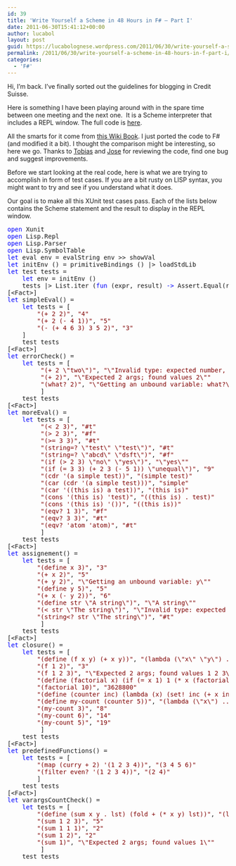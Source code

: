 ```yaml
---
id: 39
title: 'Write Yourself a Scheme in 48 Hours in F# – Part I'
date: 2011-06-30T15:41:12+00:00
author: lucabol
layout: post
guid: https://lucabolognese.wordpress.com/2011/06/30/write-yourself-a-scheme-in-48-hours-in-f-part-i/
permalink: /2011/06/30/write-yourself-a-scheme-in-48-hours-in-f-part-i/
categories:
  - 'F#'
---
```

Hi, I’m back. I’ve finally sorted out the guidelines for blogging in Credit Suisse. 

Here is something I have been playing around with in the spare time between one meeting and the next one.&#160; It is a Scheme interpreter that includes a REPL window. The full code is [here](http://code.msdn.microsoft.com/Write-Yourself-a-Scheme-in-d50ae449).

All the smarts for it come from [this Wiki Book](http://en.wikibooks.org/wiki/Write_Yourself_a_Scheme_in_48_Hours). I just ported the code to F# (and modified it a bit). I thought the comparison might be interesting, so here we go. Thanks to [Tobias](http://gedell.net/) and [Jose](http://www.haskellers.com/user/pepeiborra) for reviewing the code, find one bug and suggest improvements.

Before we start looking at the real code, here is what we are trying to accomplish in form of test cases. If you are a bit rusty on LISP syntax, you might want to try and see if you understand what it does.

Our goal is to make all this XUnit test cases pass. Each of the lists below contains the Scheme statement and the result to display in the REPL window.</p> 

<pre class="code"><span style="color:blue;">open </span>Xunit
<span style="color:blue;">open </span>Lisp.Repl
<span style="color:blue;">open </span>Lisp.Parser
<span style="color:blue;">open </span>Lisp.SymbolTable
<span style="color:blue;">let </span>eval env = evalString env &gt;&gt; showVal
<span style="color:blue;">let </span>initEnv () = primitiveBindings () |&gt; loadStdLib
<span style="color:blue;">let </span>test tests =
    <span style="color:blue;">let </span>env = initEnv ()
    tests |&gt; List.iter (<span style="color:blue;">fun </span>(expr, result) <span style="color:blue;">-&gt; </span>Assert.Equal(result, eval env expr))
[&lt;Fact&gt;]
<span style="color:blue;">let </span>simpleEval() =
    <span style="color:blue;">let </span>tests = [
        <span style="color:maroon;">"(+ 2 2)"</span>, <span style="color:maroon;">"4"
        "(+ 2 (- 4 1))"</span>, <span style="color:maroon;">"5"
        "(- (+ 4 6 3) 3 5 2)"</span>, <span style="color:maroon;">"3"
    </span>]
    test tests
[&lt;Fact&gt;]
<span style="color:blue;">let </span>errorCheck() =
    <span style="color:blue;">let </span>tests = [
         <span style="color:maroon;">"(+ 2 \"two\")"</span>, <span style="color:maroon;">"\"Invalid type: expected number, found \"two\"\""
         "(+ 2)"</span>, <span style="color:maroon;">"\"Expected 2 args; found values 2\""
         "(what? 2)"</span>, <span style="color:maroon;">"\"Getting an unbound variable: what?\""
         </span>]
    test tests
[&lt;Fact&gt;]
<span style="color:blue;">let </span>moreEval() =
    <span style="color:blue;">let </span>tests = [
         <span style="color:maroon;">"(&lt; 2 3)"</span>, <span style="color:maroon;">"#t"
         "(&gt; 2 3)"</span>, <span style="color:maroon;">"#f"
         "(&gt;= 3 3)"</span>, <span style="color:maroon;">"#t"
         "(string=? \"test\" \"test\")"</span>, <span style="color:maroon;">"#t"
         "(string=? \"abcd\" \"dsft\")"</span>, <span style="color:maroon;">"#f"
         "(if (&gt; 2 3) \"no\" \"yes\")"</span>, <span style="color:maroon;">"\"yes\""
         "(if (= 3 3) (+ 2 3 (- 5 1)) \"unequal\")"</span>, <span style="color:maroon;">"9"
         "(cdr '(a simple test))"</span>, <span style="color:maroon;">"(simple test)"
         "(car (cdr '(a simple test)))"</span>, <span style="color:maroon;">"simple"
         "(car '((this is) a test))"</span>, <span style="color:maroon;">"(this is)"
         "(cons '(this is) 'test)"</span>, <span style="color:maroon;">"((this is) . test)"
         "(cons '(this is) '())"</span>, <span style="color:maroon;">"((this is))"
         "(eqv? 1 3)"</span>, <span style="color:maroon;">"#f"
         "(eqv? 3 3)"</span>, <span style="color:maroon;">"#t"
         "(eqv? 'atom 'atom)"</span>, <span style="color:maroon;">"#t"
         </span>]
    test tests
[&lt;Fact&gt;]
<span style="color:blue;">let </span>assignement() =
    <span style="color:blue;">let </span>tests = [
        <span style="color:maroon;">"(define x 3)"</span>, <span style="color:maroon;">"3"
        "(+ x 2)"</span>, <span style="color:maroon;">"5"
        "(+ y 2)"</span>, <span style="color:maroon;">"\"Getting an unbound variable: y\""
        "(define y 5)"</span>, <span style="color:maroon;">"5"
        "(+ x (- y 2))"</span>, <span style="color:maroon;">"6"
        "(define str \"A string\")"</span>, <span style="color:maroon;">"\"A string\""
        "(&lt; str \"The string\")"</span>, <span style="color:maroon;">"\"Invalid type: expected number, found \"A string\"\""
        "(string&lt;? str \"The string\")"</span>, <span style="color:maroon;">"#t"
         </span>]
    test tests
[&lt;Fact&gt;]
<span style="color:blue;">let </span>closure() =
    <span style="color:blue;">let </span>tests = [
        <span style="color:maroon;">"(define (f x y) (+ x y))"</span>, <span style="color:maroon;">"(lambda (\"x\" \"y\") ...)"
        "(f 1 2)"</span>, <span style="color:maroon;">"3"
        "(f 1 2 3)"</span>, <span style="color:maroon;">"\"Expected 2 args; found values 1 2 3\""
        "(define (factorial x) (if (= x 1) 1 (* x (factorial (- x 1)))))"</span>, <span style="color:maroon;">"(lambda (\"x\") ...)"
        "(factorial 10)"</span>, <span style="color:maroon;">"3628800"
        "(define (counter inc) (lambda (x) (set! inc (+ x inc)) inc))"</span>, <span style="color:maroon;">"(lambda (\"inc\") ...)"
        "(define my-count (counter 5))"</span>, <span style="color:maroon;">"(lambda (\"x\") ...)"
        "(my-count 3)"</span>, <span style="color:maroon;">"8"
        "(my-count 6)"</span>, <span style="color:maroon;">"14"
        "(my-count 5)"</span>, <span style="color:maroon;">"19"
         </span>]
    test tests
[&lt;Fact&gt;]
<span style="color:blue;">let </span>predefinedFunctions() =
    <span style="color:blue;">let </span>tests = [
        <span style="color:maroon;">"(map (curry + 2) '(1 2 3 4))"</span>, <span style="color:maroon;">"(3 4 5 6)"
        "(filter even? '(1 2 3 4))"</span>, <span style="color:maroon;">"(2 4)"
        </span>]
    test tests
[&lt;Fact&gt;]
<span style="color:blue;">let </span>varargsCountCheck() =
    <span style="color:blue;">let </span>tests = [
        <span style="color:maroon;">"(define (sum x y . lst) (fold + (* x y) lst))"</span>, <span style="color:maroon;">"(lambda (\"x\" \"y\" . lst) ...)"
        "(sum 1 2 3)"</span>, <span style="color:maroon;">"5"
        "(sum 1 1 1)"</span>, <span style="color:maroon;">"2"
        "(sum 1 2)"</span>, <span style="color:maroon;">"2"
        "(sum 1)"</span>, <span style="color:maroon;">"\"Expected 2 args; found values 1\""
         </span>]
    test tests</pre>

